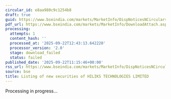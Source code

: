 ```yaml
---
circular_id: e8aa980c9c1254b8
draft: true
guid: https://www.bseindia.com/markets/MarketInfo/DispNoticesNCirculars.aspx?Noticeid={C7B6725C-4AA6-46AF-9304-40D801537E93}&noticeno=20250922-11&dt=09/22/2025&icount=11&totcount=19&flag=0
pdf_url: https://www.bseindia.com/markets/MarketInfo/DownloadAttach.aspx?id=20250922-11&attachedId=
processing:
  attempts: 1
  content_hash: ''
  processed_at: '2025-09-22T12:43:13.642220'
  processor_version: '2.0'
  stage: download_failed
  status: failed
published_date: '2025-09-22T11:15:46+00:00'
rss_url: https://www.bseindia.com/markets/MarketInfo/DispNoticesNCirculars.aspx?Noticeid={C7B6725C-4AA6-46AF-9304-40D801537E93}&noticeno=20250922-11&dt=09/22/2025&icount=11&totcount=19&flag=0
source: bse
title: Listing of new securities of HILIKS TECHNOLOGIES LIMITED
---
```


Processing in progress...
